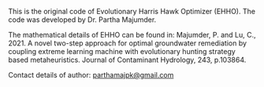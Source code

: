 This is the original code of Evolutionary Harris Hawk Optimizer (EHHO). The code was developed by Dr. Partha Majumder.

The mathematical details of EHHO can be found in: Majumder, P. and Lu, C., 2021. A novel two-step approach for optimal groundwater remediation by coupling extreme learning machine with evolutionary hunting strategy based metaheuristics. Journal of Contaminant Hydrology, 243, p.103864.

Contact details of author: parthamajpk@gmail.com
